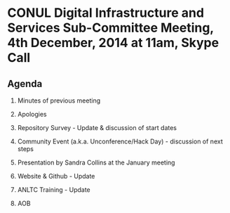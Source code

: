 # CONUL Digital Infrastructure and Services Sub-Committee Meeting, 4th December, 2014 at 11am, Skype Call

## Agenda

1. Minutes of previous meeting

2. Apologies

3. Repository Survey - Update & discussion of start dates

4. Community Event (a.k.a. Unconference/Hack Day) - discussion of next steps

5. Presentation by Sandra Collins at the January meeting

6. Website & Github - Update

7. ANLTC Training - Update

8. AOB
